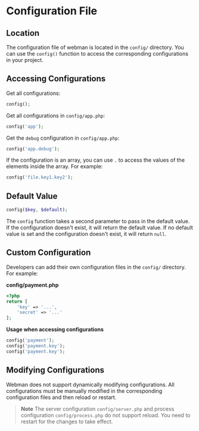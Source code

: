 # Configuration File

## Location
The configuration file of webman is located in the `config/` directory. You can use the `config()` function to access the corresponding configurations in your project.

## Accessing Configurations

Get all configurations:
```php
config();
```

Get all configurations in `config/app.php`:
```php
config('app');
```

Get the `debug` configuration in `config/app.php`:
```php
config('app.debug');
```

If the configuration is an array, you can use `.` to access the values of the elements inside the array. For example:
```php
config('file.key1.key2');
```

## Default Value
```php
config($key, $default);
```
The `config` function takes a second parameter to pass in the default value. If the configuration doesn't exist, it will return the default value. If no default value is set and the configuration doesn't exist, it will return `null`.

## Custom Configuration
Developers can add their own configuration files in the `config/` directory. For example:

**config/payment.php**

```php
<?php
return [
    'key' => '...',
    'secret' => '...'
];
```

**Usage when accessing configurations**
```php
config('payment');
config('payment.key');
config('payment.key');
```

## Modifying Configurations
Webman does not support dynamically modifying configurations. All configurations must be manually modified in the corresponding configuration files and then reload or restart.

> **Note**
> The server configuration `config/server.php` and process configuration `config/process.php` do not support reload. You need to restart for the changes to take effect.
